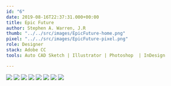 ```yaml
---
id: "6"
date: 2019-08-16T22:37:31.000+00:00
title: Epic Future
author: Stephen A. Warren, J.R
thumb: "../../src/images/EpicFuture-home.png"
pixel: "../../src/images/EpicFuture-pixel.png"
role: Designer
stack: Adobe CC
tools: Auto CAD Sketch | Illustrator | Photoshop  | InDesign

---
```


![](../../src/images/EpicFuture-One.png)
![](../../src/images/EpicFuture-Two.png)
![](../../src/images/EpicFuture-Three.png)
![](../../src/images/EpicFuture-Four.png)
![](../../src/images/EpicFuture-Five.png)
![](../../src/images/EpicFuture-Six.png)
![](../../src/images/EpicFuture-Seven.png)
![](../../src/images/EpicFuture-Eight.png)